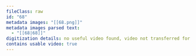 ```yaml
---
fileClass: raw
id: "68"
metadata images: "[[68.png]]"
metadata images parsed text:
  - "[[68|68]]"
digitization details: no useful video found, video not transferred for parsing
contains usable video: true
---
```

